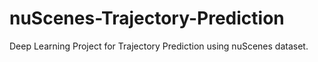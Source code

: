 # nuScenes-Trajectory-Prediction
Deep Learning Project for Trajectory Prediction using nuScenes dataset.
